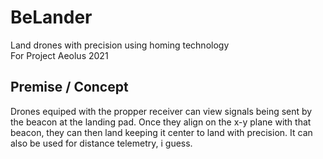 # BeLander
Land drones with precision using homing technology<br>
For Project Aeolus 2021

## Premise / Concept
Drones equiped with the propper receiver can view signals being sent by the beacon at the landing pad. Once they align on the x-y plane with that beacon, they can then land keeping it center to land with precision. It can also be used for distance telemetry, i guess.
